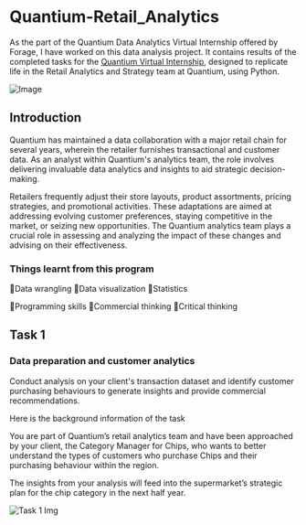 # Quantium-Retail_Analytics
  As the part of the Quantium Data Analytics Virtual Internship offered by Forage, I have worked on this data analysis project. It contains results of the completed tasks for the [Quantium Virtual Internship](https://www.theforage.com/simulations/quantium/data-analytics-rqkb), designed to replicate life in the Retail Analytics and Strategy team at Quantium, using Python.

![Image](https://github.com/shraddhasangave99/Quantium-Retail_Analytics/assets/153710836/8ea552bb-3482-44a2-83d7-f1818fb29ff1)

## Introduction
  Quantium has maintained a data collaboration with a major retail chain for several years, wherein the retailer furnishes transactional and customer data. As an analyst within Quantium's analytics team, the role involves delivering invaluable data analytics and insights to aid strategic decision-making.

  Retailers frequently adjust their store layouts, product assortments, pricing strategies, and promotional activities. These adaptations are aimed at addressing evolving customer preferences, staying competitive in the market, or seizing new opportunities. The Quantium analytics team plays a crucial role in assessing and analyzing the impact of these changes and advising on their effectiveness.

### Things learnt from this program
🔸Data wrangling
🔸Data visualization
🔸Statistics

🔸Programming skills
🔸Commercial thinking
🔸Critical thinking

## Task 1

### Data preparation and customer analytics
Conduct analysis on your client's transaction dataset and identify customer purchasing behaviours to generate insights and provide commercial recommendations.

Here is the background information of the task

You are part of Quantium’s retail analytics team and have been approached by your client, the Category Manager for Chips, who wants to better understand the types of customers who purchase Chips and their purchasing behaviour within the region.

The insights from your analysis will feed into the supermarket’s strategic plan for the chip category in the next half year.

![Task 1 Img](https://github.com/shraddhasangave99/Quantium-Retail_Analytics/assets/153710836/dd4de9ea-865e-40c5-9715-26535c6f2d00)

